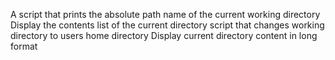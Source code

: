 A script that prints the absolute path name of the current working directory
Display the contents list of the current directory
script that changes working directory to users home directory
Display current directory content in long format
